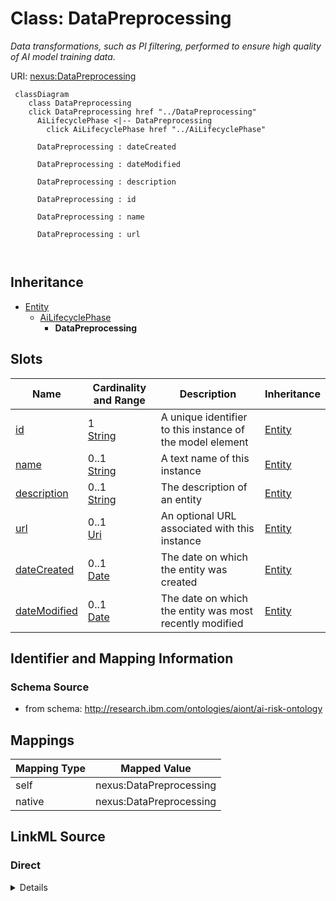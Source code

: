 

# Class: DataPreprocessing


_Data transformations, such as PI filtering, performed to ensure high quality of AI model training data._





URI: [nexus:DataPreprocessing](http://research.ibm.com/ontologies/aiont/DataPreprocessing)






```mermaid
 classDiagram
    class DataPreprocessing
    click DataPreprocessing href "../DataPreprocessing"
      AiLifecyclePhase <|-- DataPreprocessing
        click AiLifecyclePhase href "../AiLifecyclePhase"
      
      DataPreprocessing : dateCreated
        
      DataPreprocessing : dateModified
        
      DataPreprocessing : description
        
      DataPreprocessing : id
        
      DataPreprocessing : name
        
      DataPreprocessing : url
        
      
```





## Inheritance
* [Entity](Entity.md)
    * [AiLifecyclePhase](AiLifecyclePhase.md)
        * **DataPreprocessing**



## Slots

| Name | Cardinality and Range | Description | Inheritance |
| ---  | --- | --- | --- |
| [id](id.md) | 1 <br/> [String](String.md) | A unique identifier to this instance of the model element | [Entity](Entity.md) |
| [name](name.md) | 0..1 <br/> [String](String.md) | A text name of this instance | [Entity](Entity.md) |
| [description](description.md) | 0..1 <br/> [String](String.md) | The description of an entity | [Entity](Entity.md) |
| [url](url.md) | 0..1 <br/> [Uri](Uri.md) | An optional URL associated with this instance | [Entity](Entity.md) |
| [dateCreated](dateCreated.md) | 0..1 <br/> [Date](Date.md) | The date on which the entity was created | [Entity](Entity.md) |
| [dateModified](dateModified.md) | 0..1 <br/> [Date](Date.md) | The date on which the entity was most recently modified | [Entity](Entity.md) |









## Identifier and Mapping Information







### Schema Source


* from schema: http://research.ibm.com/ontologies/aiont/ai-risk-ontology




## Mappings

| Mapping Type | Mapped Value |
| ---  | ---  |
| self | nexus:DataPreprocessing |
| native | nexus:DataPreprocessing |







## LinkML Source

<!-- TODO: investigate https://stackoverflow.com/questions/37606292/how-to-create-tabbed-code-blocks-in-mkdocs-or-sphinx -->

### Direct

<details>
```yaml
name: DataPreprocessing
description: Data transformations, such as PI filtering, performed to ensure high
  quality of AI model training data.
from_schema: http://research.ibm.com/ontologies/aiont/ai-risk-ontology
is_a: AiLifecyclePhase

```
</details>

### Induced

<details>
```yaml
name: DataPreprocessing
description: Data transformations, such as PI filtering, performed to ensure high
  quality of AI model training data.
from_schema: http://research.ibm.com/ontologies/aiont/ai-risk-ontology
is_a: AiLifecyclePhase
attributes:
  id:
    name: id
    description: A unique identifier to this instance of the model element. Example
      identifiers include UUID, URI, URN, etc.
    from_schema: http://research.ibm.com/ontologies/aiont/ai-risk-ontology
    rank: 1000
    slot_uri: schema:identifier
    identifier: true
    alias: id
    owner: DataPreprocessing
    domain_of:
    - Entity
    range: string
    required: true
  name:
    name: name
    description: A text name of this instance.
    from_schema: http://research.ibm.com/ontologies/aiont/ai-risk-ontology
    rank: 1000
    slot_uri: schema:name
    alias: name
    owner: DataPreprocessing
    domain_of:
    - Entity
    range: string
  description:
    name: description
    description: The description of an entity
    from_schema: http://research.ibm.com/ontologies/aiont/ai-risk-ontology
    rank: 1000
    slot_uri: schema:description
    alias: description
    owner: DataPreprocessing
    domain_of:
    - Entity
    range: string
  url:
    name: url
    description: An optional URL associated with this instance.
    from_schema: http://research.ibm.com/ontologies/aiont/ai-risk-ontology
    rank: 1000
    slot_uri: schema:url
    alias: url
    owner: DataPreprocessing
    domain_of:
    - Entity
    range: uri
  dateCreated:
    name: dateCreated
    description: The date on which the entity was created.
    from_schema: http://research.ibm.com/ontologies/aiont/ai-risk-ontology
    rank: 1000
    slot_uri: schema:dateCreated
    alias: dateCreated
    owner: DataPreprocessing
    domain_of:
    - Entity
    range: date
    required: false
  dateModified:
    name: dateModified
    description: The date on which the entity was most recently modified.
    from_schema: http://research.ibm.com/ontologies/aiont/ai-risk-ontology
    rank: 1000
    slot_uri: schema:dateModified
    alias: dateModified
    owner: DataPreprocessing
    domain_of:
    - Entity
    range: date
    required: false

```
</details>